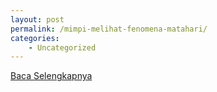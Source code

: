 ```yaml
---
layout: post
permalink: /mimpi-melihat-fenomena-matahari/
categories:
    - Uncategorized
---
```


[Baca Selengkapnya](/03)